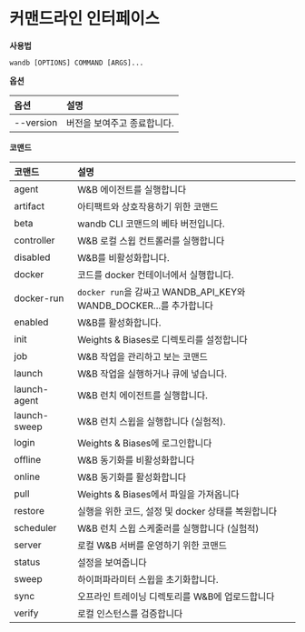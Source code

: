 
# 커맨드라인 인터페이스

**사용법**

`wandb [OPTIONS] COMMAND [ARGS]...`


**옵션**

| **옵션** | **설명** |
| :--- | :--- |
| --version | 버전을 보여주고 종료합니다. |

**코맨드**

| **코맨드** | **설명** |
| :--- | :--- |
| agent | W&B 에이전트를 실행합니다 |
| artifact | 아티팩트와 상호작용하기 위한 코맨드 |
| beta | wandb CLI 코맨드의 베타 버전입니다. |
| controller | W&B 로컬 스윕 컨트롤러를 실행합니다 |
| disabled | W&B를 비활성화합니다. |
| docker | 코드를 docker 컨테이너에서 실행합니다. |
| docker-run | `docker run`을 감싸고 WANDB_API_KEY와 WANDB_DOCKER...를 추가합니다 |
| enabled | W&B를 활성화합니다. |
| init | Weights & Biases로 디렉토리를 설정합니다 |
| job | W&B 작업을 관리하고 보는 코맨드 |
| launch | W&B 작업을 실행하거나 큐에 넣습니다. |
| launch-agent | W&B 런치 에이전트를 실행합니다. |
| launch-sweep | W&B 런치 스윕을 실행합니다 (실험적). |
| login | Weights & Biases에 로그인합니다 |
| offline | W&B 동기화를 비활성화합니다 |
| online | W&B 동기화를 활성화합니다 |
| pull | Weights & Biases에서 파일을 가져옵니다 |
| restore | 실행을 위한 코드, 설정 및 docker 상태를 복원합니다 |
| scheduler | W&B 런치 스윕 스케줄러를 실행합니다 (실험적) |
| server | 로컬 W&B 서버를 운영하기 위한 코맨드 |
| status | 설정을 보여줍니다 |
| sweep | 하이퍼파라미터 스윕을 초기화합니다. |
| sync | 오프라인 트레이닝 디렉토리를 W&B에 업로드합니다 |
| verify | 로컬 인스턴스를 검증합니다 |